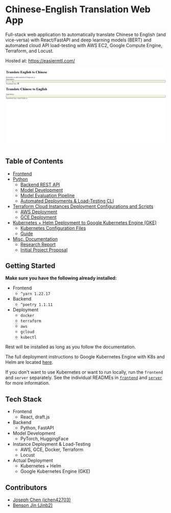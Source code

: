 # Chinese-English Translation Web App

Full-stack web application to automatically translate Chinese to English (and vice-versa) with React/FastAPI and deep learning models (BERT) and automated cloud API load-testing with AWS EC2, Google Compute Engine, Terraform, and Locust.

Hosted at: https://easiermtl.com/

![](./docs/images/demo.gif)

## Table of Contents

- [Frontend](./frontend)
- [Python](./server)
  - [Backend REST API](./server/README.md)
  - [Model Development](./server/chinese_translation_api/models/README.md)
  - [Model Evaluation Pipeline](./server/chinese_translation_api/evaluation)
  - [Automated Deployments & Load-Testing CLI](./server/loadtest_cli)
- [Terraform Cloud Instances Deployment Configurations and Scripts](./deploy)
  - [AWS Deployment](./deploy/aws)
  - [GCE Deployment](./deploy/gce)
- [Kubernetes + Helm Deployment to Google Kubernetes Engine (GKE)](./deploy/KUBERNETES.md)
  - [Kubernetes Configuration Files](./deploy/k8s)
  - [Guide](./deploy/KUBERNETES.md)
- [Misc. Documentation](./docs)
  - [Research Report](./docs/final_report.md)
  - [Initial Project Proposal](./docs/proposal.md)

## Getting Started

**Make sure you have the following already installed:**

- Frontend
  - `^yarn 1.22.17`
- Backend
  - `^poetry 1.1.11`
- Deployment
  - `docker`
  - `terraform`
  - `aws`
  - `gcloud`
  - `kubectl`

Rest will be installed as long as you follow the documentation.

The full deployment instructions to Google Kubernetes Engine with K8s and Helm are located [here](./deploy/KUBERNETES.md).

If you don't want to use Kubernetes or want to run locally, run the `frontend` and `server` separately. See the individual READMEs in [`frontend`](./frontend) and [`server`](./server) for more information.

## Tech Stack

- Frontend
  - React, draft.js
- Backend
  - Python, FastAPI
- Model Development
  - PyTorch, HuggingFace
- Instance Deployment & Load-Testing
  - AWS, GCE, Docker, Terraform
  - Locust
- Actual Deployment
  - Kubernetes + Helm
  - Google Kubernetes Engine (GKE)

## Contributors

- [Joseph Chen (jchen42703)](https://github.com/jchen42703/)
- [Benson Jin (Jinb2)](https://github.com/Jinb2)
